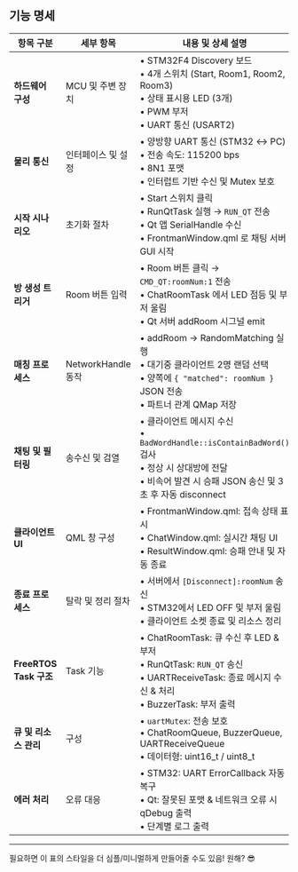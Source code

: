 ## 기능 명세

| 항목 구분 | 세부 항목 | 내용 및 상세 설명 |
|---|---|---|
| **하드웨어 구성** | MCU 및 주변 장치 | • STM32F4 Discovery 보드 <br> • 4개 스위치 (Start, Room1, Room2, Room3) <br> • 상태 표시용 LED (3개) <br> • PWM 부저 <br> • UART 통신 (USART2) |
| **물리 통신** | 인터페이스 및 설정 | • 양방향 UART 통신 (STM32 ↔ PC) <br> • 전송 속도: 115200 bps <br> • 8N1 포맷 <br> • 인터럽트 기반 수신 및 Mutex 보호 |
| **시작 시나리오** | 초기화 절차 | • Start 스위치 클릭 <br> • RunQtTask 실행 → `RUN_QT` 전송 <br> • Qt 앱 SerialHandle 수신 <br> • FrontmanWindow.qml 로 채팅 서버 GUI 시작 |
| **방 생성 트리거** | Room 버튼 입력 | • Room 버튼 클릭 → `CMD_QT:roomNum:1` 전송 <br> • ChatRoomTask 에서 LED 점등 및 부저 울림 <br> • Qt 서버 addRoom 시그널 emit |
| **매칭 프로세스** | NetworkHandle 동작 | • addRoom → RandomMatching 실행 <br> • 대기중 클라이언트 2명 랜덤 선택 <br> • 양쪽에 `{ "matched": roomNum }` JSON 전송 <br> • 파트너 관계 QMap 저장 |
| **채팅 및 필터링** | 송수신 및 검열 | • 클라이언트 메시지 수신 <br> • `BadWordHandle::isContainBadWord()` 검사 <br> • 정상 시 상대방에 전달 <br> • 비속어 발견 시 승패 JSON 송신 및 3초 후 자동 disconnect |
| **클라이언트 UI** | QML 창 구성 | • FrontmanWindow.qml: 접속 상태 표시 <br> • ChatWindow.qml: 실시간 채팅 UI <br> • ResultWindow.qml: 승패 안내 및 자동 종료 |
| **종료 프로세스** | 탈락 및 정리 절차 | • 서버에서 `[Disconnect]:roomNum` 송신 <br> • STM32에서 LED OFF 및 부저 울림 <br> • 클라이언트 소켓 종료 및 리소스 정리 |
| **FreeRTOS Task 구조** | Task 기능 | • ChatRoomTask: 큐 수신 후 LED & 부저 <br> • RunQtTask: `RUN_QT` 송신 <br> • UARTReceiveTask: 종료 메시지 수신 & 처리 <br> • BuzzerTask: 부저 출력 |
| **큐 및 리소스 관리** | 구성 | • `uartMutex`: 전송 보호 <br> • ChatRoomQueue, BuzzerQueue, UARTReceiveQueue <br> • 데이터형: uint16_t / uint8_t |
| **에러 처리** | 오류 대응 | • STM32: UART ErrorCallback 자동 복구 <br> • Qt: 잘못된 포맷 & 네트워크 오류 시 qDebug 출력 <br> • 단계별 로그 출력 |

---

필요하면 이 표의 스타일을 더 심플/미니멀하게 만들어줄 수도 있음! 원해? 😎

